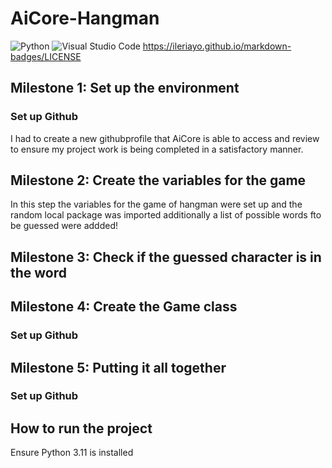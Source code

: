 # AiCore-Hangman

![Python](https://img.shields.io/badge/python-3670A0?style=for-the-badge&logo=python&logoColor=ffdd54) ![Visual Studio Code](https://img.shields.io/badge/Visual%20Studio%20Code-0078d7.svg?style=for-the-badge&logo=visual-studio-code&logoColor=white) https://ileriayo.github.io/markdown-badges/LICENSE

## Milestone 1: Set up the environment 

### Set up Github
I had to create a new githubprofile that AiCore is able to access and review to ensure
my project work is being completed in a satisfactory manner.

## Milestone 2: Create the variables for the game  

In this step the variables for the game of hangman were set up and the random local package was imported additionally
a list of possible words fto be guessed were addded!

## Milestone 3: Check if the guessed character is in the word

### 

## Milestone 4: Create the Game class

### Set up Github 

## Milestone 5: Putting it all together

### Set up Github 

## How to run the project 
Ensure Python 3.11 is installed 
